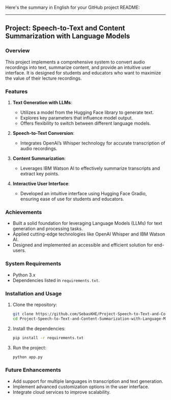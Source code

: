 Here's the summary in English for your GitHub project README:  

---

## Project: Speech-to-Text and Content Summarization with Language Models  

### Overview  
This project implements a comprehensive system to convert audio recordings into text, summarize content, and provide an intuitive user interface. It is designed for students and educators who want to maximize the value of their lecture recordings.  

### Features  
1. **Text Generation with LLMs**:  
   - Utilizes a model from the Hugging Face library to generate text.  
   - Explores key parameters that influence model output.  
   - Offers flexibility to switch between different language models.  

2. **Speech-to-Text Conversion**:  
   - Integrates OpenAI’s Whisper technology for accurate transcription of audio recordings.  

3. **Content Summarization**:  
   - Leverages IBM Watson AI to effectively summarize transcripts and extract key points.  

4. **Interactive User Interface**:  
   - Developed an intuitive interface using Hugging Face Gradio, ensuring ease of use for students and educators.  

### Achievements  
- Built a solid foundation for leveraging Language Models (LLMs) for text generation and processing tasks.  
- Applied cutting-edge technologies like OpenAI Whisper and IBM Watson AI.  
- Designed and implemented an accessible and efficient solution for end-users.  

### System Requirements  
- Python 3.x  
- Dependencies listed in `requirements.txt`.  

### Installation and Usage  
1. Clone the repository:  
   ```bash  
   git clone https://github.com/SebasKHE/Project-Speech-to-Text-and-Conten-Summarization-with-Language-Models.git  
   cd Project-Speech-to-Text-and-Content-Summarization-with-Language-Models  
   ```  
2. Install the dependencies:  
   ```bash  
   pip install -r requirements.txt  
   ```  
3. Run the project:  
   ```bash  
   python app.py  
   ```  

### Future Enhancements  
- Add support for multiple languages in transcription and text generation.  
- Implement advanced customization options in the user interface.  
- Integrate cloud services to improve scalability.  

